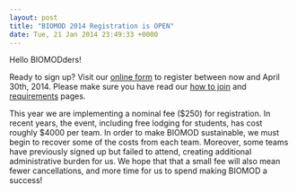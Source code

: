 ```yaml
---
layout: post
title: "BIOMOD 2014 Registration is OPEN"
date: Tue, 21 Jan 2014 23:49:33 +0000
---
```


Hello BIOMODders! 

Ready to sign up? Visit our [online form](https://biomod.wufoo.com/forms/2014-registration-form/) to register between now and April 30th, 2014. Please make sure you have read our [how to join](/how-to-join) and [requirements](/requirements) pages.

<!--more-->

This year we are implementing a nominal fee ($250) for registration. In recent years, the event, including free lodging for students, has cost roughly $4000 per team. In order to make BIOMOD sustainable, we must begin to recover some of the costs from each team. Moreover, some teams have previously signed up but failed to attend, creating additional administrative burden for us. We hope that that a small fee will also mean fewer cancellations, and more time for us to spend making BIOMOD a success!
